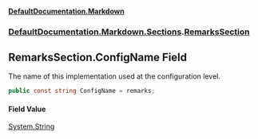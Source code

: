 #### [DefaultDocumentation.Markdown](index.md 'index')
### [DefaultDocumentation.Markdown.Sections](index.md#DefaultDocumentation.Markdown.Sections 'DefaultDocumentation.Markdown.Sections').[RemarksSection](RemarksSection.md 'DefaultDocumentation.Markdown.Sections.RemarksSection')

## RemarksSection.ConfigName Field

The name of this implementation used at the configuration level.

```csharp
public const string ConfigName = remarks;
```

#### Field Value
[System.String](https://docs.microsoft.com/en-us/dotnet/api/System.String 'System.String')